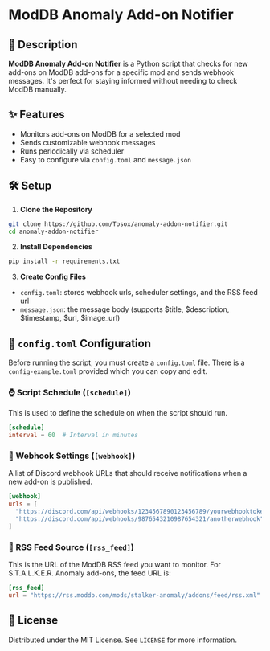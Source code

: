 # ModDB Anomaly Add-on Notifier

## 📜 Description

**ModDB Anomaly Add-on Notifier** is a Python script that checks for new add-ons on ModDB add-ons for a specific mod and sends webhook messages. It's perfect for staying informed without needing to check ModDB manually.

## ✨ Features

* Monitors add-ons on ModDB for a selected mod
* Sends customizable webhook messages
* Runs periodically via scheduler
* Easy to configure via `config.toml` and `message.json`

## 🛠️ Setup

1. **Clone the Repository**

```bash
git clone https://github.com/Tosox/anomaly-addon-notifier.git
cd anomaly-addon-notifier
```

2. **Install Dependencies**

```bash
pip install -r requirements.txt
```

3. **Create Config Files**

* `config.toml`: stores webhook urls, scheduler settings, and the RSS feed url
* `message.json`: the message body (supports $title, $description, $timestamp, $url, $image_url)

## 📁 `config.toml` Configuration

Before running the script, you must create a `config.toml` file. There is a `config-example.toml` provided which you can copy and edit.

### ⌚ Script Schedule (`[schedule]`)

This is used to define the schedule on when the script should run.

```toml
[schedule]
interval = 60  # Interval in minutes
```

### 🔔 Webhook Settings (`[webhook]`)

A list of Discord webhook URLs that should receive notifications when a new add-on is published.

```toml
[webhook]
urls = [
  "https://discord.com/api/webhooks/1234567890123456789/yourwebhooktoken",
  "https://discord.com/api/webhooks/9876543210987654321/anotherwebhook"
]
```

### 📡 RSS Feed Source (`[rss_feed]`)

This is the URL of the ModDB RSS feed you want to monitor. For S.T.A.L.K.E.R. Anomaly add-ons, the feed URL is:

```toml
[rss_feed]
url = "https://rss.moddb.com/mods/stalker-anomaly/addons/feed/rss.xml"
```

## 📄 License

Distributed under the MIT License. See `LICENSE` for more information.
